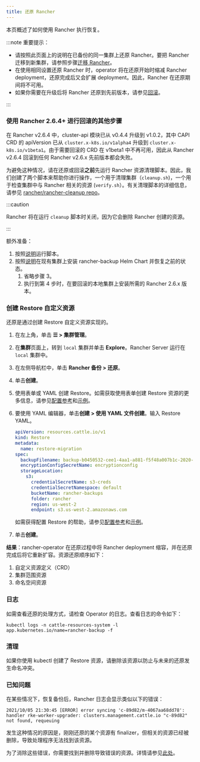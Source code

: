 ```yaml
---
title: 还原 Rancher
---
```


本页概述了如何使用 Rancher 执行恢复。

:::note 重要提示：

* 请按照此页面上的说明在已备份的同一集群上还原 Rancher。要把 Rancher 迁移到新集群，请参照步骤[迁移 Rancher](migrate-rancher-to-new-cluster.md)。
* 在使用相同设置还原 Rancher 时，operator 将在还原开始时缩减 Rancher deployment，还原完成后又会扩展 deployment。因此，Rancher 在还原期间将不可用。
* 如果你需要在升级后将 Rancher 还原到先前版本，请参见[回滚](../../../getting-started/installation-and-upgrade/install-upgrade-on-a-kubernetes-cluster/rollbacks.md)。

:::

### 使用 Rancher 2.6.4+ 进行回滚的其他步骤

在 Rancher v2.6.4 中，cluster-api 模块已从 v0.4.4 升级到 v1.0.2，其中 CAPI CRD 的 apiVersion 已从 `cluster.x-k8s.io/v1alpha4` 升级到 `cluster.x-k8s.io/v1beta1`。由于需要回滚的 CRD 在 v1beta1 中不再可用，因此从 Rancher v2.6.4 回滚到任何 Rancher v2.6.x 先前版本都会失败。

为避免这种情况，请在还原或回滚**之前**先运行 Rancher 资源清理脚本。因此，我们创建了两个脚本来帮助你进行操作，一个用于清理集群（`cleanup.sh`)，一个用于检查集群中与 Rancher 相关的资源 (`verify.sh`）。有关清理脚本的详细信息，请参见 [rancher/rancher-cleanup repo](https://github.com/rancher/rancher-cleanup)。

:::caution

Rancher 将在运行 `cleanup` 脚本时关闭，因为它会删除 Rancher 创建的资源。

:::

额外准备：

1. 按照[说明](https://github.com/rancher/rancher-cleanup/blob/main/README.md)运行脚本。
1. 按照[说明](https://rancher.com/docs/rancher/v2.6/en/backups/migrating-rancher/)在现有集群上安装 rancher-backup Helm Chart 并恢复之前的状态。
   1. 省略步骤 3。
   1. 执行到第 4 步时，在要回滚的本地集群上安装所需的 Rancher 2.6.x 版本。

### 创建 Restore 自定义资源

还原是通过创建 Restore 自定义资源实现的。

1. 在左上角，单击 **☰ > 集群管理**。
1. 在**集群**页面上，转到 `local` 集群并单击 **Explore**。Rancher Server 运行在 `local` 集群中。
1. 在左侧导航栏中，单击 **Rancher 备份 > 还原**。
1. 单击**创建**。
1. 使用表单或 YAML 创建 Restore。如需获取使用表单创建 Restore 资源的更多信息，请参见[配置参考](../../../reference-guides/backup-restore-configuration/restore-configuration.md)和[示例](../../../reference-guides/backup-restore-configuration/examples.md)。
1. 要使用 YAML 编辑器，单击**创建 > 使用 YAML 文件创建**。输入 Restore YAML。

   ```yaml
   apiVersion: resources.cattle.io/v1
   kind: Restore
   metadata:
     name: restore-migration
   spec:
     backupFilename: backup-b0450532-cee1-4aa1-a881-f5f48a007b1c-2020-09-15T07-27-09Z.tar.gz
     encryptionConfigSecretName: encryptionconfig
     storageLocation:
       s3:
         credentialSecretName: s3-creds
         credentialSecretNamespace: default
         bucketName: rancher-backups
         folder: rancher
         region: us-west-2
         endpoint: s3.us-west-2.amazonaws.com
   ```

   如需获得配置 Restore 的帮助，请参见[配置参考](../../../reference-guides/backup-restore-configuration/restore-configuration.md)和[示例](../../../reference-guides/backup-restore-configuration/examples.md)。

1. 单击**创建**。

**结果**：rancher-operator 在还原过程中将 Rancher deployment 缩容，并在还原完成后将它重新扩容。资源还原顺序如下：

1. 自定义资源定义（CRD）
2. 集群范围资源
3. 命名空间资源

### 日志

如需查看还原的处理方式，请检查 Operator 的日志。查看日志的命令如下：

```
kubectl logs -n cattle-resources-system -l app.kubernetes.io/name=rancher-backup -f
```

### 清理

如果你使用 kubectl 创建了 Restore 资源，请删除该资源以防止与未来的还原发生命名冲突。

### 已知问题
在某些情况下，恢复备份后，Rancher 日志会显示类似以下的错误：
```
2021/10/05 21:30:45 [ERROR] error syncing 'c-89d82/m-4067aa68dd78': handler rke-worker-upgrader: clusters.management.cattle.io "c-89d82" not found, requeuing
```
发生这种情况的原因是，刚刚还原的某个资源有 finalizer，但相关的资源已经被删除，导致处理程序无法找到该资源。

为了消除这些错误，你需要找到并删除导致错误的资源。详情请参见[此处](https://github.com/rancher/rancher/issues/35050#issuecomment-937968556)。
